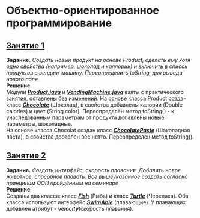 # Объектно-ориентированное программирование

## [Занятие 1](https://github.com/dtnfktu/OOP/tree/main/lesson01)
**Задание.**
*Создать новый продукт на основе Product, сделать ему хотя одно свойства (например, шоколад и каллории) и включить в список продуктов в вендинг машину. Переопределить toString, для вывода нового поля.*  
**Решение**  
Модули [***Product.java***](https://github.com/dtnfktu/OOP/blob/main/lesson01/Product.java) и [***VendingMachine.java***](https://github.com/dtnfktu/OOP/blob/main/lesson01/VendingMachine.java) взяты с практического занятия, оставлены без изменений. На основе класса Product создан класс [***Chocolate***](https://github.com/dtnfktu/OOP/blob/main/lesson01/Chocolate.java) (Шоколад), в свойства добавлены калории (Double calories) и цвет (String color). Переопределён метод toString() - к унаследованным параметрам от продукта добавлены новые параметры, шоколадные.  
На основе класса Chocolat создан класс [***ChocolatePaste***](https://github.com/dtnfktu/OOP/blob/main/lesson01/ChocolatePaste.java) (Шоколадная паста), в свойства добавлен вес нетто. Переопределен метод toString().  
## [Занятие 2](https://github.com/dtnfktu/OOP/tree/main/lesson02)
**Задание.** *Создать интерфейс, скорость плавания. Добавить новое животное, способное плавать. Все вышеуказанное создать согласно принципам ООП пройдённым на семинаре*  
**Решение**  
Созданы два класса: класс [***Fish***](https://github.com/dtnfktu/OOP/blob/main/lesson02/Fish.java) (Рыба) и класс [***Turtle***](https://github.com/dtnfktu/OOP/blob/main/lesson02/Turtle.java) (Черепаха). Оба класса используют интерфейс [***SwimAble***](https://github.com/dtnfktu/OOP/blob/main/lesson02/SwimAble.java) (плавающие). У плавающих добавлен атрибут - ***velocity***(скорость плавания).